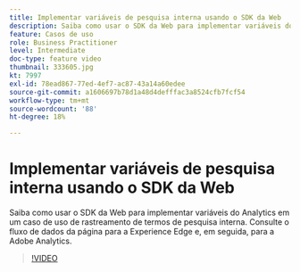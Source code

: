 ```yaml
---
title: Implementar variáveis de pesquisa interna usando o SDK da Web
description: Saiba como usar o SDK da Web para implementar variáveis do Analytics em um caso de uso de rastreamento de termos de pesquisa interna. Consulte o fluxo de dados da página para a Experience Edge e, em seguida, para a Adobe Analytics.
feature: Casos de uso
role: Business Practitioner
level: Intermediate
doc-type: feature video
thumbnail: 333605.jpg
kt: 7997
exl-id: 78ead867-77ed-4ef7-ac87-43a14a60edee
source-git-commit: a1606697b78d1a48d4defffac3a8524cfb7fcf54
workflow-type: tm+mt
source-wordcount: '88'
ht-degree: 18%

---
```


# Implementar variáveis de pesquisa interna usando o SDK da Web

Saiba como usar o SDK da Web para implementar variáveis do Analytics em um caso de uso de rastreamento de termos de pesquisa interna. Consulte o fluxo de dados da página para a Experience Edge e, em seguida, para a Adobe Analytics.

>[!VIDEO](https://video.tv.adobe.com/v/333605/?quality=12&learn=on)
